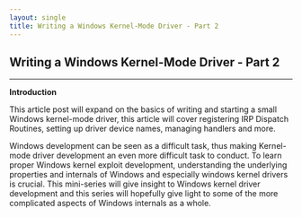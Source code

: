 ```yaml
---
layout: single
title: Writing a Windows Kernel-Mode Driver - Part 2
---
```


## Writing a Windows Kernel-Mode Driver - Part 2

----

**Introduction**

This article post will expand on the basics of writing and starting a small Windows kernel-mode driver, this article will cover registering IRP Dispatch Routines, setting up driver device names, managing handlers and more. 

Windows development can be seen as a difficult task, thus making Kernel-mode driver development an even more difficult task to conduct. To learn proper Windows kernel exploit development, understanding the underlying properties and internals of Windows and especially windows kernel drivers is crucial. This mini-series will give insight to Windows kernel driver development and this series will hopefully give light to some of the more complicated aspects of Windows internals as a whole.
